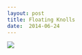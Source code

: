 ```yaml
---
layout: post
title: Floating Knolls
date:  2014-06-24
---
```


![](https://infinit.io/link/vokoiva/82TQmfk.jpg)
